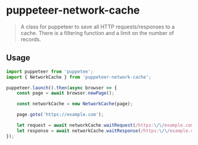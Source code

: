 # puppeteer-network-cache

> A class for puppeteer to save all HTTP requests/responses to a cache. There is a filtering function and a limit on the number of records.

## Usage

```js
import puppeteer from 'puppetee';
import { NetworkCache } from 'puppeteer-network-cache';

puppeteer.launch().then(async browser => {
    const page = await browser.newPage();

    const networkCache = new NetworkCache(page);

    page.goto('https://example.com');

    let request = await networkCache.waitRequest(/https:\/\/example.com/);
    let response = await networkCache.waitResponse(/https:\/\/example.com/);
});
```
